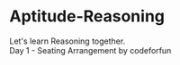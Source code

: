 # Aptitude-Reasoning
Let's learn Reasoning together.
<br>
Day 1 - Seating Arrangement by codeforfun
